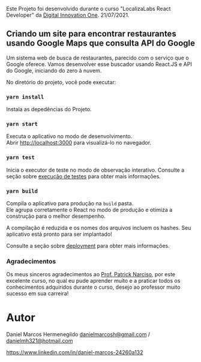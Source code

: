 Este Projeto foi desenvolvido durante o curso "LocalizaLabs React Developer" da [Digital Innovation One](https://digitalinnovation.one/). 21/07/2021.

## Criando um site para encontrar restaurantes usando Google Maps que consulta API do Google

Um sistema web de busca de restaurantes, parecido com o serviço que o Google oferece. Vamos desenvolver esse buscador usando React.JS e API do Google, iniciando do zero à nuvem.

No diretório do projeto, você pode executar:

### `yarn install`

Instala as depedências do Projeto.<br />
### `yarn start`

Executa o aplicativo no modo de desenvolvimento.<br />
Abrir [http://localhost:3000](http://localhost:3000) para visualizá-lo no navegador.

### `yarn test`

Inicia o executor de teste no modo de observação interativo.
Consulte a seção sobre [execução de testes](https://facebook.github.io/create-react-app/docs/running-tests) para obter mais informações.

### `yarn build`

Compila o aplicativo para produção na `build` pasta.<br />
Ele agrupa corretamente o React no modo de produção e otimiza a construção para o melhor desempenho.

A compilação é reduzida e os nomes dos arquivos incluem os hashes.
Seu aplicativo está pronto para ser implantado!<br />

Consulte a seção sobre [deployment](https://facebook.github.io/create-react-app/docs/deployment) para obter mais informações.
### Agradecimentos
Os meus sinceros agradecimentos ao [Prof. Patrick Narciso](https://www.linkedin.com/in/patricknarciso/), por este excelente curso, no qual eu pude aprender muito e a praticar todos os conhecimentos adquiridos durante o curso, desejo ao professor muito sucesso em sua carreira!

# Autor

Daniel Marcos Hermenegildo
danielmarcosh@gmail.com / danielmh321@hotmail.com

https://www.linkedin.com/in/daniel-marcos-24260a132
